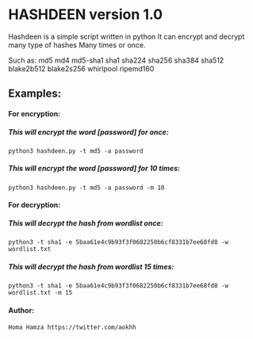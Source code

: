 # HASHDEEN version 1.0

Hashdeen is a simple script written in python
It can encrypt and decrypt many type of hashes
Many times or once.

Such as: md5 md4 md5-sha1 sha1 sha224 sha256 
sha384 sha512 blake2b512 blake2s256 whirlpool 
ripemd160

## Examples:

#### For encryption:

##### This will encrypt the word [password] for once:

```
python3 hashdeen.py -t md5 -a password
```

##### This will encrypt the word [password] for 10 times:

```
python3 hashdeen.py -t md5 -a password -m 10
```

#### For decryption:

##### This will decrypt the hash from wordlist once:

```
python3 -t sha1 -e 5baa61e4c9b93f3f0682250b6cf8331b7ee68fd8 -w wordlist.txt
```

##### This will decrypt the hash from wordlist 15 times:

```
python3 -t sha1 -e 5baa61e4c9b93f3f0682250b6cf8331b7ee68fd8 -w wordlist.txt -m 15
```

#### Author:

```
Homa Hamza https://twitter.com/aokhh
```
